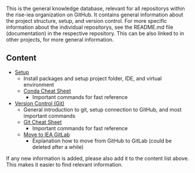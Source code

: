 This is the general knowledge database, relevant for all repositorys within the rise-iea organization on GitHub. It contains general information about the project structure, setup, and version control. For more specific information about the individual repositorys, see the README.md file (documentation) in the respective repository. This can be also linked to in other projects, for more general information. 

## Content
- [Setup](Setup)
  - Install packages and setup project folder, IDE, and virtual environment
  - [Conda Cheat Sheet](Conda-Cheat-Sheet)
    - Important commands for fast reference
- [Version Control (Git)](Version-Control-(Git))
  - General introduction to git, setup connection to GitHub, and most important commands
  - [Git Cheat Sheet](Git-Cheat-Sheet)
    - Important commands for fast reference
  - [Move to IEA GitLab](Move-to-IEA-GitLab)
    - Explanation how to move from GitHub to GitLab (could be deleted after a while)

If any new information is added, please also add it to the content list above. This makes it easier to find relevant information.

